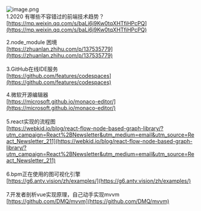 ![image.png](https://cdn.nlark.com/yuque/0/2020/png/132503/1605581995239-85e2cf1c-2c6f-4554-b0c4-5d0d41b0d71d.png#height=721&id=HbQGs&margin=%5Bobject%20Object%5D&name=image.png&originHeight=721&originWidth=1080&originalType=binary&size=1989939&status=done&style=none&width=1080)<br />1.2020 有哪些不容错过的前端技术趋势？<br />[https://mp.weixin.qq.com/s/baLi6j9Kw0tqXHTfiHPcPQ](https://mp.weixin.qq.com/s/baLi6j9Kw0tqXHTfiHPcPQ)

2.node_module 困境<br />[https://zhuanlan.zhihu.com/p/137535779](https://zhuanlan.zhihu.com/p/137535779)<br />
<br />3.GitHub在线IDE服务<br />[https://github.com/features/codespaces](https://github.com/features/codespaces)

4.微软开源编辑器<br />[https://microsoft.github.io/monaco-editor/](https://microsoft.github.io/monaco-editor/)<br />
<br />5.react实现的流程图<br />[https://webkid.io/blog/react-flow-node-based-graph-library/?utm_campaign=React%2BNewsletter&utm_medium=email&utm_source=React_Newsletter_211](https://webkid.io/blog/react-flow-node-based-graph-library/?utm_campaign=React%2BNewsletter&utm_medium=email&utm_source=React_Newsletter_211)  <br />
<br />6.bpm正在使用的图可视化引擎<br />[https://g6.antv.vision/zh/examples/](https://g6.antv.vision/zh/examples/)<br />
<br />7.开发者剖析vue实现原理，自己动手实现mvvm<br />[https://github.com/DMQ/mvvm](https://github.com/DMQ/mvvm)

